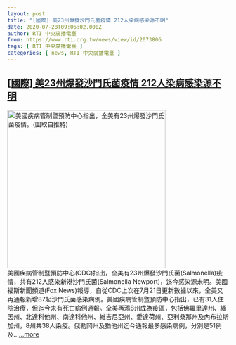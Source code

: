 ```yaml
---
layout: post
title: "[國際] 美23州爆發沙門氏菌疫情 212人染病感染源不明"
date: 2020-07-28T09:06:02.000Z
author: RTI 中央廣播電臺
from: https://www.rti.org.tw/news/view/id/2073806
tags: [ RTI 中央廣播電臺 ]
categories: [ news, RTI 中央廣播電臺 ]
---
```

<!--1595927162000-->
[[國際] 美23州爆發沙門氏菌疫情 212人染病感染源不明](https://www.rti.org.tw/news/view/id/2073806)
------

<div>
<img src="https://static.rti.org.tw/assets/thumbnails/2020/07/28/5c3b5dfa6af5b48513ed5542d1e47471.jpg" width="360" alt="美國疾病管制暨預防中心指出，全美有23州爆發沙門氏菌疫情。(圖取自推特)" title="美國疾病管制暨預防中心指出，全美有23州爆發沙門氏菌疫情。(圖取自推特)"><br>美國疾病管制暨預防中心(CDC)指出，全美有23州爆發沙門氏菌(Salmonella)疫情，共有212人感染新港沙門氏菌(Salmonella Newport)，迄今感染源未明。美國福斯新聞頻道(Fox News)報導，自從CDC上次在7月21日更新數據以來，全美又再通報新增87起沙門氏菌感染病例。美國疾病管制暨預防中心指出，已有31人住院治療，但迄今未有死亡病例通報。全美再添8州成為疫區，包括佛羅里達州、緬因州、北達科他州、南達科他州、維吉尼亞州、愛達荷州、亞利桑那州及內布拉斯加州，8州共38人染疫。俄勒岡州及猶他州迄今通報最多感染病例，分別是51例及...<a target="_blank" href="https://www.rti.org.tw/news/view/id/2073806">...more</a>
</div>
